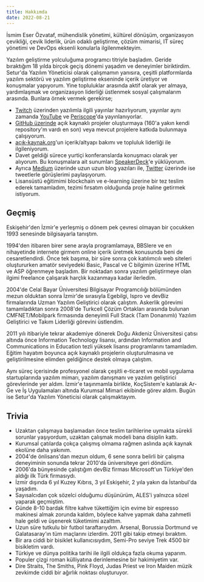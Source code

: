 ```yaml
---
title: Hakkımda
date: 2022-08-21
---
```


İsmim Eser Özvataf, mühendislik yönetimi, kültürel dönüşüm, organizasyon
çevikliği, çevik liderlik, ürün odaklı geliştirme, çözüm mimarisi, IT süreç
yönetimi ve DevOps eksenli konularla ilgilenmekteyim.

Yazılım geliştirme yolculuğuma programcı titriyle başladım. Geride bıraktığım 18
yılda birçok geçiş dönemi yaşadım ve deneyimler biriktirdim. Setur'da Yazılım
Yöneticisi olarak çalışmamın yanısıra, çeşitli platformlarda yazılım sektörü ve
yazılım geliştirme ekseninde içerik üretiyor ve konuşmalar yapıyorum. Yine
topluluklar arasında aktif olarak yer almaya, yardımlaşmak ve organizasyon
liderliği üstlenmek sosyal çalışmalarım arasında. Bunlara örnek vermek
gerekirse;

- [Twitch](https://www.twitch.tv/laroux) üzerinden yazılımla ilgili yayınlar
  hazırlıyorum, yayınlar aynı zamanda [YouTube](https://youtube.com/EserOzvataf)
  ve [Periscope](https://twitter.com/eserozvataf)'da yayınlanıyorlar.
- [GitHub üzerinde](https://github.com/eserozvataf) açık kaynaklı projeler
  oluşturmaya (160'a yakın kendi repository'm vardı en son) veya mevcut
  projelere katkıda bulunmaya çalışıyorum.
- [açık-kaynak.org](https://acik-kaynak.org)'un içerik/altyapı bakımı ve
  topluluk liderliği ile ilgileniyorum.
- Davet geldiği sürece yurtiçi konferanslarda konuşmacı olarak yer alıyorum. Bu
  konuşmalara ait sunumları [SpeakerDeck](https://speakerdeck.com/eser)'e
  yüklüyorum.
- Ayrıca [Medium](https://medium.com/@eserozvataf) üzerinde uzun uzun blog
  yazıları ile, [Twitter](https://twitter.com/eserozvataf) üzerinde ise
  tweetlerle görüşlerimi paylaşıyorum.
- Lisansüstü eğitimimi blockchain ve e-learning üzerine bir tez teslim ederek
  tamamladım, tezimi fırsatım olduğunda proje haline getirmek istiyorum.

## Geçmiş

Eskişehir'den İzmir'e yerleşmiş o dönem pek çevresi olmayan bir çocukken 1993
senesinde bilgisayarla tanıştım.

1994'den itibaren birer sene arayla programlamaya, BBSlere ve en nihayetinde
internete girmem online içerik üretmek konusunda beni de cesaretlendirdi. Önce
tek başıma, bir süre sonra çok katılımcılı web siteleri oluştururken amatör
seviyedeki Basic, Pascal ve C bilgimin üzerine HTML ve ASP öğrenmeye başladım.
Bir noktadan sonra yazılım geliştirmeye olan ilgimi freelance çalışarak harçlık
kazanmaya kadar ilerledim.

2004'de Celal Bayar Üniversitesi Bilgisayar Programcılığı bölümünden mezun
olduktan sonra İzmir'de sırasıyla Egebilgi, Ispro ve devBiz firmalarında Uzman
Yazılım Geliştirici olarak çalıştım. Askerlik görevimi tamamladıktan sonra
2008'de Turkcell Çözüm Ortakları arasında bulunan CMFNET/Mobilpark firmasında
deneyimli Full Stack (Tam Donanımlı) Yazılım Geliştirici ve Takım Liderliği
görevini üstlendim.

2011 yılı itibariyle tekrar akademiye dönerek Doğu Akdeniz Üniversitesi çatısı
altında önce Information Technology lisansı, ardından Information and
Communications in Education tezli yüksek lisansı programlarını tamamladım.
Eğitim hayatım boyunca açık kaynaklı projelerin oluşturulmasına ve
geliştirilmesine elimden geldiğince destek olmaya çalıştım.

Aynı süreç içerisinde profesyonel olarak çeşitli e-ticaret ve mobil uygulama
startuplarında yazılım mimarı, yazılım danışmanı ve yazılım geliştirici
görevlerinde yer aldım. İzmir'e taşınmamla birlikte, KoçSistem'e katılarak Ar-Ge
ve İş Uygulamaları altında Kurumsal Mimari ekibinde görev aldım. Bugün ise
Setur'da Yazılım Yöneticisi olarak çalışmaktayım.

## Trivia

- Uzaktan çalışmaya başlamadan önce teslim tarihlerine uymakta sürekli sorunlar
  yaşıyordum, uzaktan çalışmak modeli bana disiplin kattı.
- Kurumsal çatılarda çokça çalışmış olmama rağmen aslında açık kaynak ekolüne
  daha yakınım.
- 2004'de önlisans'dan mezun oldum, 6 sene sonra belirli bir çalışma deneyiminin
  sonunda tekrar 2010'da üniversiteye geri döndüm.
- 2006'da bünyesinde çalıştığım devBiz firması Microsoft'un Türkiye'den aldığı
  ilk Türk firmasıydı.
- İzmir dışında 6 yıl Kuzey Kıbrıs, 3 yıl Eskişehir, 2 yıla yakın da İstanbul'da
  yaşadım.
- Sayısalcıdan çok sözelci olduğumu düşünürüm, ALES'i yalnızca sözel yaparak
  geçmiştim.
- Günde 8-10 bardak filtre kahve tükettiğim için evime bir espresso makinesi
  almak zorunda kaldım, böylece kahve yapmak daha zahmetli hale geldi ve
  üşenerek tüketimimi azalttım.
- Uzun süre tutkulu bir futbol taraftarıydım. Arsenal, Borussia Dortmund ve
  Galatasaray'ın tüm maçlarını izlerdim. 2011 gibi takip etmeyi bıraktım.
- Bir ara ciddi bir bisiklet kullanıcısıydım, Semi-Pro seviye Trek 4500 bir
  bisikletim vardı.
- Türkiye ve dünya politika tarihi ile ilgili oldukça fazla okuma yaparım.
- Populer çizgi roman külliyatına derinlemesine bir hakimiyetim var.
- Dire Straits, The Smiths, Pink Floyd, Judas Priest ve Iron Maiden müzik
  zevkimde ciddi bir ağırlık noktası oluşturuyor.
